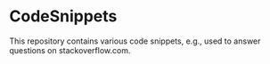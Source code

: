 # CodeSnippets

This repository contains various code snippets, e.g., used to answer questions on stackoverflow.com.
